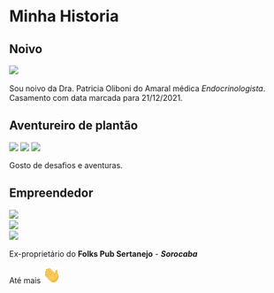 # Minha Historia

## Noivo
<img src="https://user-images.githubusercontent.com/72177982/104600577-f0618b00-5657-11eb-87e4-9bb26212d9f4.png" width="30%">

Sou noivo da Dra. Patricia Oliboni do Amaral médica *Endocrinologista*.
Casamento com data marcada para 21/12/2021.

## Aventureiro de plantão
 <img src="https://user-images.githubusercontent.com/72177982/104601118-9d3c0800-5658-11eb-806e-0abdf8e949e6.png" width="30%"> <img src="https://user-images.githubusercontent.com/72177982/104601328-de341c80-5658-11eb-9e80-bfb412ce5a3c.png" width="40%"> <img src="https://user-images.githubusercontent.com/72177982/104601596-2d7a4d00-5659-11eb-848b-9dcb47c5df0d.png" width="30%">

 Gosto de desafios e aventuras.

 ## Empreendedor
<img src="https://user-images.githubusercontent.com/72177982/104601890-8c3fc680-5659-11eb-801e-878acdf80284.png" width="70%">
<br/>
<img src="https://user-images.githubusercontent.com/72177982/104602090-ca3cea80-5659-11eb-8a91-351fa0f2a2f1.png" width="70%">
<br/>
<img src="https://user-images.githubusercontent.com/72177982/104602404-24d64680-565a-11eb-926b-821e8a9a2fbf.png" width="70%">

Ex-proprietário do **Folks Pub Sertanejo** - ***Sorocaba***

Até mais <img src="https://github.com/bruno28051988/bruno28051988/blob/main/hey.gif?raw=true" width="32px">